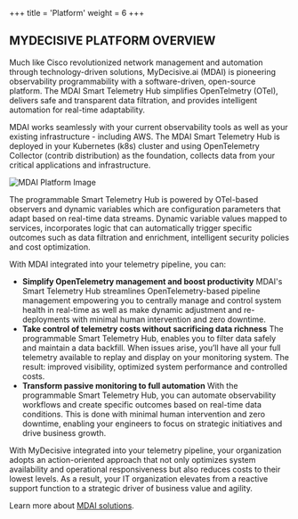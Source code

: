 +++
title = 'Platform'
weight = 6
+++

## MYDECISIVE PLATFORM OVERVIEW

Much like Cisco revolutionized network management and automation through technology-driven solutions, MyDecisive.ai (MDAI) is pioneering observability programmability with a software-driven, open-source platform. The MDAI Smart Telemetry Hub simplifies OpenTelmetry (OTel), delivers safe and transparent data filtration, and provides intelligent automation for real-time adaptability.

MDAI works seamlessly with your current observability tools as well as your existing infrastructure - including AWS. The MDAI Smart Telemetry Hub is deployed in your Kubernetes (k8s) cluster and using OpenTelemetry Collector (contrib distribution) as the foundation, collects data from your critical applications and infrastructure.

![MDAI Platform Image](../platform.png)

The programmable Smart Telemetry Hub is powered by OTel-based observers and dynamic variables which are configuration parameters that adapt based on real-time data streams. Dynamic variable values mapped to services, incorporates logic that can automatically trigger specific outcomes such as data filtration and enrichment, intelligent security policies and cost optimization.

With MDAI integrated into your telemetry pipeline, you can:

- **Simplify OpenTelemetry management and boost productivity**
  MDAI's Smart Telemetry Hub streamlines OpenTelemetry-based pipeline management empowering you to centrally manage and control system health in real-time as well as make dynamic adjustment and re-deployments with minimal human intervention and zero downtime.
- **Take control of telemetry costs without sacrificing data richness**
  The programmable Smart Telemetry Hub, enables you to filter data safely and maintain a data backfill. When issues arise, you’ll have all your full telemetry available to replay and display on your monitoring system. The result: improved visibility, optimized system performance and controlled costs.
- **Transform passive monitoring to full automation**
  With the programmable Smart Telemetry Hub, you can automate observability workflows and create specific outcomes based on real-time data conditions. This is done with minimal human intervention and zero downtime, enabling your engineers to focus on strategic initiatives and drive business growth.

With MyDecisive integrated into your telemetry pipeline, your organization adopts an action-oriented approach that not only optimizes system availability and operational responsiveness but also reduces costs to their lowest levels. As a result, your IT organization elevates from a reactive support function to a strategic driver of business value and agility.

Learn more about [MDAI solutions](solutions.html).

